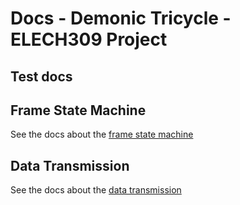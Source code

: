 # Docs - Demonic Tricycle - ELECH309 Project

## Test docs

## Frame State Machine
See the docs about the [frame state machine](/frameFSM)

## Data Transmission
See the docs about the [data transmission](/dataTransmission)
